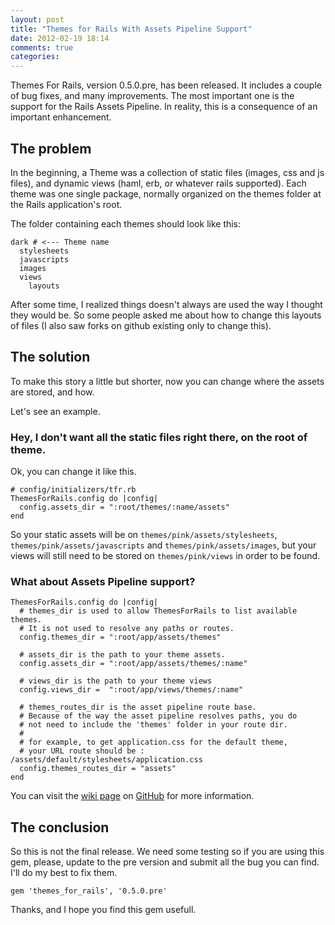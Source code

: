 ```yaml
---
layout: post
title: "Themes for Rails With Assets Pipeline Support"
date: 2012-02-19 18:14
comments: true
categories: 
---
```


Themes For Rails, version 0.5.0.pre, has been released. It includes a couple of bug fixes, and many improvements. The most important one is the support for the Rails Assets Pipeline. In reality, this is a consequence of an important enhancement. 

## The problem

In the beginning, a Theme was a collection of static files (images, css and js files), and dynamic views (haml, erb, or whatever rails supported). Each theme was one single package, normally organized on the themes folder at the Rails application's root. 

The folder containing each themes should look like this: 

    dark # <--- Theme name
      stylesheets
      javascripts
      images
      views
        layouts

After some time, I realized things doesn't always are used the way I thought they would be. So some people asked me about how to change this layouts of files (I also saw forks on github existing only to change this). 

## The solution

To make this story a little but shorter, now you can change where the assets are stored, and how. 

Let's see an example.

### Hey, I don't want all the static files right there, on the root of theme. 

Ok, you can change it like this.

    # config/initializers/tfr.rb
    ThemesForRails.config do |config|
      config.assets_dir = ":root/themes/:name/assets" 
    end

So your static assets will be on `themes/pink/assets/stylesheets`, `themes/pink/assets/javascripts` and `themes/pink/assets/images`, but your views will still need to be stored on `themes/pink/views` in order to be found. 

### What about Assets Pipeline support?

    ThemesForRails.config do |config|
      # themes_dir is used to allow ThemesForRails to list available themes. 
      # It is not used to resolve any paths or routes.
      config.themes_dir = ":root/app/assets/themes"

      # assets_dir is the path to your theme assets.
      config.assets_dir = ":root/app/assets/themes/:name"

      # views_dir is the path to your theme views
      config.views_dir =  ":root/app/views/themes/:name"

      # themes_routes_dir is the asset pipeline route base. 
      # Because of the way the asset pipeline resolves paths, you do
      # not need to include the 'themes' folder in your route dir.
      #
      # for example, to get application.css for the default theme, 
      # your URL route should be : /assets/default/stylesheets/application.css
      config.themes_routes_dir = "assets"
    end

You can visit the [wiki page](https://github.com/lucasefe/themes_for_rails/wiki/Assets-Pipeline-Integration) on [GitHub](https://github.com/lucasefe/themes_for_rails) for more information. 

## The conclusion

So this is not the final release. We need some testing so if you are using this gem, please, update to the pre version and submit all the bug you can find. I'll do my best to fix them. 

    gem 'themes_for_rails', '0.5.0.pre'

Thanks, and I hope you find this gem usefull. 